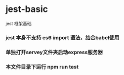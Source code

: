# jest-basic
jest 框架基础

### jest 本身不支持 es6 import 语法，结合babel使用

### 单独打开servey文件夹启动express服务器

### 本文件目录下运行 npm run test